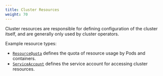 ```yaml
---
title: Cluster Resources
weight: 70
---
```


Cluster resources are responsible for defining configuration of the cluster
itself, and are generally only used by cluster operators.

Example resource types:

- [`ResourceQuota`](../resources/resourcequota-v1-core/) defines the quota of
  resource usage by Pods and containers.
- [`ServiceAccount`](../resources/serviceaccount-v1-core/) defines the service
  account for accessing cluster resources.
